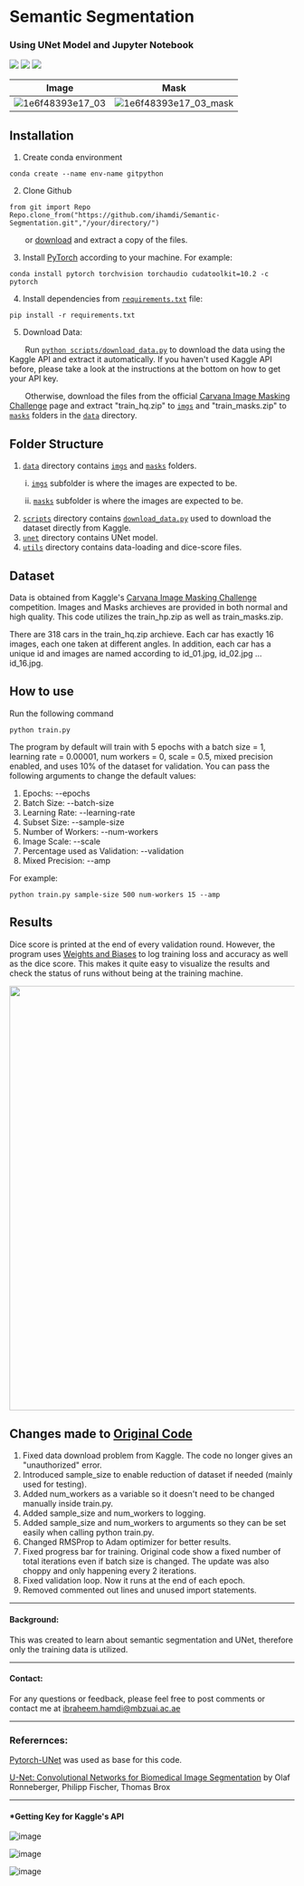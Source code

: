 # Semantic Segmentation 
### Using UNet Model and Jupyter Notebook
<a href="https://www.python.org/"><img src="https://img.shields.io/badge/python-v3.9.7-blue.svg?logo=python&style=for-the-badge" /></a>
<a href="https://www.anaconda.org/"><img src="https://img.shields.io/badge/conda-v4.10.3-blue.svg?logo=conda&style=for-the-badge" /></a>
<a href="https://pytorch.org/"><img src="https://img.shields.io/badge/PyTorch-v1.10.0-red.svg?logo=PyTorch&style=for-the-badge" /></a>

Image             |  Mask
:-------------------------:|:-------------------------:
![1e6f48393e17_03](https://user-images.githubusercontent.com/93069949/144007961-93770b5f-541d-4c4e-bd36-0c5cac4f2d41.jpg) | ![1e6f48393e17_03_mask](https://user-images.githubusercontent.com/93069949/144008010-61a6c9cd-eb48-426b-9351-8971c05bd0db.gif)

## Installation
1. Create conda environment
```
conda create --name env-name gitpython
```

2. Clone Github
```
from git import Repo
Repo.clone_from("https://github.com/ihamdi/Semantic-Segmentation.git","/your/directory/")
```
&nbsp;&nbsp;&nbsp;&nbsp;&nbsp;&nbsp; or [download](https://github.com/ihamdi/Semantic-Segmentation/archive/refs/heads/main.zip) and extract a copy of the files.

3. Install [PyTorch](https://pytorch.org/get-started/locally/) according to your machine. For example:
```
conda install pytorch torchvision torchaudio cudatoolkit=10.2 -c pytorch
```

4. Install dependencies from [`requirements.txt`](https://github.com/ihamdi/Semantic-Segmentation/blob/main/requirements.txt) file:
```
pip install -r requirements.txt
```

5. Download Data:

&nbsp;&nbsp;&nbsp;&nbsp;&nbsp;&nbsp; Run [`python scripts/download_data.py`](https://github.com/ihamdi/Semantic-Segmentation/blob/main/scripts/download_data.py) to download the data using the Kaggle API and extract it automatically. If you haven't used Kaggle API before, please take a look at the instructions at the bottom on how to get your API key.

&nbsp;&nbsp;&nbsp;&nbsp;&nbsp;&nbsp; Otherwise, download the files from the official [Carvana Image Masking Challenge](https://www.kaggle.com/c/carvana-image-masking-challenge/data) page and extract "train_hq.zip" to [`imgs`](https://github.com/ihamdi/Semantic-Segmentation/tree/main/data/imgs) and "train_masks.zip" to [`masks`](https://github.com/ihamdi/Semantic-Segmentation/tree/main/data/masks) folders in the [`data`](https://github.com/ihamdi/Semantic-Segmentation/tree/main/data) directory.

## Folder Structure
1. [`data`](https://github.com/ihamdi/Semantic-Segmentation/tree/main/data) directory contains [`imgs`](https://github.com/ihamdi/Semantic-Segmentation/tree/main/data/imgs) and [`masks`](https://github.com/ihamdi/Semantic-Segmentation/tree/main/data/masks) folders.

&nbsp;&nbsp;&nbsp;&nbsp;&nbsp;&nbsp; i. [`imgs`](https://github.com/ihamdi/Semantic-Segmentation/tree/main/data/imgs) subfolder is where the images are expected to be.

&nbsp;&nbsp;&nbsp;&nbsp;&nbsp;&nbsp; ii. [`masks`](https://github.com/ihamdi/Semantic-Segmentation/tree/main/data/masks) subfolder is where the images are expected to be.

2. [`scripts`](https://github.com/ihamdi/Semantic-Segmentation/tree/main/scripts) directory contains [`download_data.py`](https://github.com/ihamdi/Semantic-Segmentation/blob/main/scripts/download_data.py) used to download the dataset directly from Kaggle.
3. [`unet`](https://github.com/ihamdi/Semantic-Segmentation/tree/main/unet) directory contains UNet model.
4. [`utils`](https://github.com/ihamdi/Semantic-Segmentation/tree/main/utils) directory contains data-loading and dice-score files.


## Dataset
Data is obtained from Kaggle's [Carvana Image Masking Challenge](https://www.kaggle.com/c/carvana-image-masking-challenge) competition. Images and Masks archieves are provided in both normal and high quality. This code utilizes the train_hp.zip as well as train_masks.zip. 

There are 318 cars in the train_hq.zip archieve. Each car has exactly 16 images, each one taken at different angles. In addition, each car has a unique id and images are named according to id_01.jpg, id_02.jpg ... id_16.jpg.

## How to use
Run the following command
```
python train.py
```
The program by default will train with 5 epochs with a batch size = 1, learning rate = 0.00001, num workers = 0, scale = 0.5, mixed precision enabled, and uses 10% of the dataset for validation. You can pass the following arguments to change the default values:
1. Epochs: --epochs
2. Batch Size: --batch-size
3. Learning Rate: --learning-rate
4. Subset Size: --sample-size
5. Number of Workers: --num-workers
6. Image Scale: --scale
7. Percentage used as Validation: --validation
8. Mixed Precision: --amp

For example:
```
python train.py sample-size 500 num-workers 15 --amp
```

## Results
Dice score is printed at the end of every validation round. However, the program uses [Weights and Biases](https://wandb.ai/home) to log training loss and accuracy as well as the dice score. This makes it quite easy to visualize the results and check the status of runs without being at the training machine.

<p align="center">
  <img width="750" src="https://user-images.githubusercontent.com/93069949/144018168-bf8f72ba-040d-4f52-bf59-0426710f1755.png">
</p>

## Changes made to [Original Code](https://github.com/milesial/Pytorch-UNet)
1. Fixed data download problem from Kaggle. The code no longer gives an "unauthorized" error.
2. Introduced sample_size to enable reduction of dataset if needed (mainly used for testing).
3. Added num_workers as a variable so it doesn't need to be changed manually inside train.py.
4. Added sample_size and num_workers to logging.
5. Added sample_size and num_workers to arguments so they can be set easily when calling python train.py.
6. Changed RMSProp to Adam optimizer for better results.
7. Fixed progress bar for training. Original code show a fixed number of total iterations even if batch size is changed. The update was also choppy and only happening every 2 iterations.
8. Fixed validation loop. Now it runs at the end of each epoch.
9. Removed commented out lines and unused import statements.

---

#### Background:

This was created to learn about semantic segmentation and UNet, therefore only the training data is utilized.

---

#### Contact:

For any questions or feedback, please feel free to post comments or contact me at ibraheem.hamdi@mbzuai.ac.ae

---

### Referernces:

[Pytorch-UNet](https://github.com/milesial/Pytorch-UNet) was used as base for this code.

[U-Net: Convolutional Networks for Biomedical Image Segmentation](https://arxiv.org/abs/1505.04597) by Olaf Ronneberger, Philipp Fischer, Thomas Brox

---

#### *Getting Key for Kaggle's API

![image](https://user-images.githubusercontent.com/93069949/144188576-d457568e-7cd2-42f2-ba08-9c41143d674d.png)

![image](https://user-images.githubusercontent.com/93069949/144188635-705e1e29-92ae-4aba-be66-0e1d2e1c29ca.png)

![image](https://user-images.githubusercontent.com/93069949/144188696-f535f9c8-3ed8-4e1b-8f0d-179d7e5be2a2.png)
